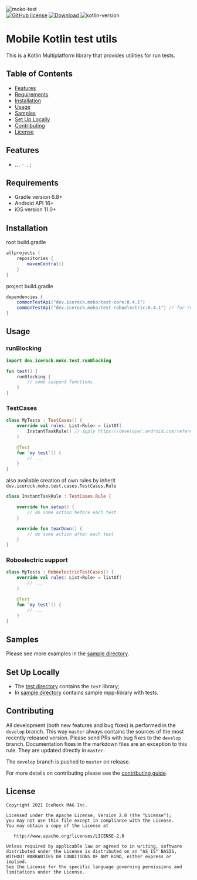 ![moko-test](https://user-images.githubusercontent.com/5010169/128706360-5b66ad24-a732-4e20-8e7f-feb8f98e997f.png)  
[![GitHub license](https://img.shields.io/badge/license-Apache%20License%202.0-blue.svg?style=flat)](http://www.apache.org/licenses/LICENSE-2.0) [![Download](https://img.shields.io/maven-central/v/dev.icerock.moko/test-core) ](https://repo1.maven.org/maven2/dev/icerock/moko/test-core/) ![kotlin-version](https://kotlin-version.aws.icerock.dev/kotlin-version?group=dev.icerock.moko&name=test-core)

# Mobile Kotlin test utils

This is a Kotlin Multiplatform library that provides utilities for run tests.

## Table of Contents

- [Features](#features)
- [Requirements](#requirements)
- [Installation](#installation)
- [Usage](#usage)
- [Samples](#samples)
- [Set Up Locally](#set-up-locally)
- [Contributing](#contributing)
- [License](#license)

## Features

- **...** - ...;

## Requirements

- Gradle version 6.8+
- Android API 16+
- iOS version 11.0+

## Installation

root build.gradle

```groovy
allprojects {
    repositories {
        mavenCentral()
    }
}
```

project build.gradle

```groovy
dependencies {
    commonTestApi("dev.icerock.moko:test-core:0.4.1")
    commonTestApi("dev.icerock.moko:test-roboelectric:0.4.1") // for roboelectric tests support
}
```

## Usage

### runBlocking

```kotlin
import dev.icerock.moko.test.runBlocking

fun test() {
    runBlocking {
        // some suspend functions
    }
}
```

### TestCases

```kotlin
class MyTests : TestCases() {
    override val rules: List<Rule> = listOf(
        InstantTaskRule() // apply https://developer.android.com/reference/android/arch/core/executor/testing/InstantTaskExecutorRule for android
    )

    @Test
    fun `my test`() {
        // ...
    }
}
```

also available creation of own rules by inherit `dev.icerock.moko.test.cases.TestCases.Rule`

```kotlin
class InstantTaskRule : TestCases.Rule {

    override fun setup() {
        // do some action before each test
    }

    override fun tearDown() {
        // do some action after each test
    }
}
```

### Roboelectric support

```kotlin
class MyTests : RoboelectricTestCases() {
    override val rules: List<Rule> = listOf(
        // ...
    )

    @Test
    fun `my test`() {
        // ...
    }
}
```

## Samples

Please see more examples in the [sample directory](sample).

## Set Up Locally

- The [test directory](test) contains the `test` library;
- In [sample directory](sample) contains sample mpp-library with tests.

## Contributing

All development (both new features and bug fixes) is performed in the `develop` branch. This
way `master` always contains the sources of the most recently released version. Please send PRs with
bug fixes to the `develop` branch. Documentation fixes in the markdown files are an exception to
this rule. They are updated directly in `master`.

The `develop` branch is pushed to `master` on release.

For more details on contributing please see the [contributing guide](CONTRIBUTING.md).

## License

    Copyright 2021 IceRock MAG Inc.
    
    Licensed under the Apache License, Version 2.0 (the "License");
    you may not use this file except in compliance with the License.
    You may obtain a copy of the License at
    
       http://www.apache.org/licenses/LICENSE-2.0
    
    Unless required by applicable law or agreed to in writing, software
    distributed under the License is distributed on an "AS IS" BASIS,
    WITHOUT WARRANTIES OR CONDITIONS OF ANY KIND, either express or implied.
    See the License for the specific language governing permissions and
    limitations under the License.
